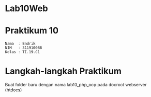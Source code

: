 # Lab10Web
# Praktikum 10

~~~
Nama  : Endrik
NIM   : 311910088
Kelas : TI.19.C1
~~~

# Langkah-langkah Praktikum
Buat folder baru dengan nama lab10_php_oop pada docroot webserver (htdocs)
